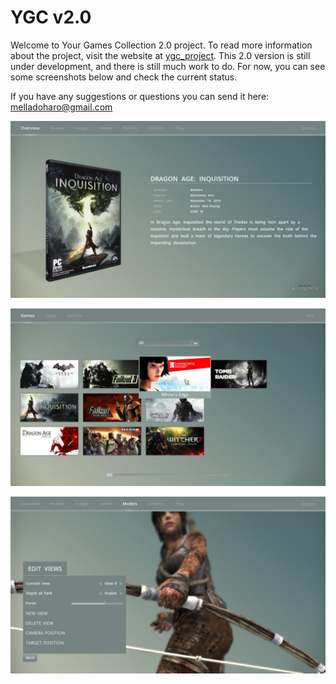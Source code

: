 # YGC v2.0
Welcome to Your Games Collection 2.0 project. To read more information about the project, visit the website at
[ygc_project](http://yourgamescollection.hol.es/). This 2.0 version is still under development, and there is still much work to do. For now, you can see some screenshots below and check the current status.

If you have any suggestions or questions you can send it here: [melladoharo@gmail.com](melladoharo@gmail.com)

![Alt text](./YGC_v2/media/screenshots/form_overview.jpg?raw=true "Form Overview")

![Alt text](./YGC_v2/media/screenshots/form_games.jpg?raw=true "Form Games")

![Alt text](./YGC_v2/media/screenshots/form_models_2.jpg?raw=true "Form Models")
